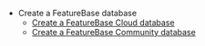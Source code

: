 * Create a FeatureBase database
  * [Create a FeatureBase Cloud database](/docs/cloud/cloud-databases/cloud-db-manage)
  * [Create a FeatureBase Community database](/docs/community/com-db/com-db-manage)
